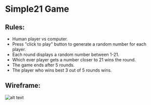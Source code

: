 # Simple21 Game

## Rules:
* Human player vs computer.
* Press "click to play" button to generate a random number for each player.
* Each round displays a random number between 1-21.
* Which ever player gets a number closer to 21 wins the round.
* The game ends after 5 rounds.
* The player who wins best 3 out of 5 rounds wins.

## Wireframe:

![alt text](https://github.com/devrlora/simple21.github/blob/master/assets/game_wireframe.png "Logo Title Text 1")




